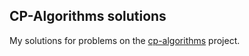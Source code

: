 ## CP-Algorithms solutions  
  
My solutions for problems on the [cp-algorithms](https://cp-algorithms.com/) project.
